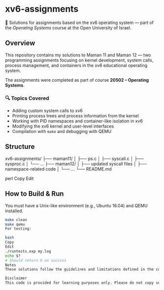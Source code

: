 # xv6-assignments

📘 Solutions for assignments based on the xv6 operating system — part of the *Operating Systems* course at the Open University of Israel.

## Overview

This repository contains my solutions to Maman 11 and Maman 12 — two programming assignments focusing on kernel development, system calls, process management, and containers in the xv6 educational operating system.

The assignments were completed as part of course **20502 – Operating Systems**.

### 🔍 Topics Covered
- Adding custom system calls to xv6
- Printing process trees and process information from the kernel
- Working with PID namespaces and container-like isolation in xv6
- Modifying the xv6 kernel and user-level interfaces
- Compilation with `make` and debugging with QEMU

## Structure

xv6-assignments/
├── maman11/
│ ├── ps.c
│ ├── syscall.c
│ ├── sysproc.c
│ └── ...
├── maman12/
│ ├── updated syscall files
│ ├── namespace-related code
│ └── ...
└── README.md

perl
Copy
Edit

## How to Build & Run

You must have a Unix-like environment (e.g., Ubuntu 16.04) and QEMU installed.

```bash
make clean
make qemu
For testing:

bash
Copy
Edit
./runtests.exp my.log
echo $?
# Should return 0 on success
Notes
These solutions follow the guidelines and limitations defined in the course, including restrictions on modifying certain files (e.g., syscall.h), and follow conventions for system call naming and kernel structure.

Disclaimer
This code is provided for learning purposes only. Please do not copy solutions directly — understanding and implementing the logic yourself is key to mastering systems programming.
